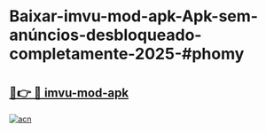 # Baixar-imvu-mod-apk-Apk-sem-anúncios-desbloqueado-completamente-2025-#phomy

# <h2><a href="https://ainizakaria.my?title=imvu-mod-apk&ref=24M">🔗👉 🔴 imvu-mod-apk</a></h2>

[![acn](https://github.com/user-attachments/assets/0f9c940e-d8b0-45ae-aac7-cd30a18b3e1c)](https://ainizakaria.my?title=imvu-mod-apk&ref=24M)

